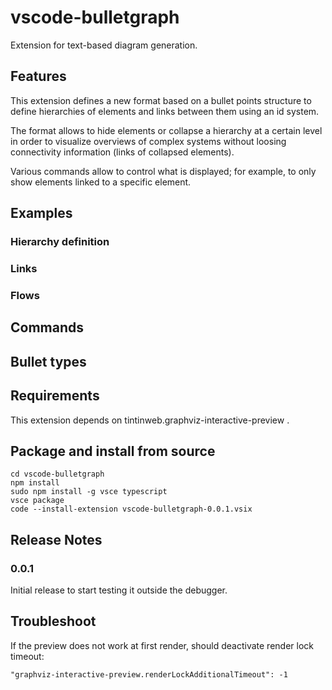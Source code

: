 # vscode-bulletgraph

Extension for text-based diagram generation.

## Features

This extension defines a new format based on a bullet points structure to define hierarchies of elements and links between them using an id system.

The format allows to hide elements or collapse a hierarchy at a certain level in order to visualize overviews of complex systems without loosing connectivity information (links of collapsed elements).

Various commands allow to control what is displayed; for example, to only show elements linked to a specific element.

## Examples

### Hierarchy definition

### Links

### Flows

## Commands

## Bullet types

## Requirements

This extension depends on tintinweb.graphviz-interactive-preview .

## Package and install from source

```
cd vscode-bulletgraph
npm install
sudo npm install -g vsce typescript
vsce package
code --install-extension vscode-bulletgraph-0.0.1.vsix
```

## Release Notes

### 0.0.1

Initial release to start testing it outside the debugger.

## Troubleshoot

If the preview does not work at first render, should deactivate render lock timeout:

    "graphviz-interactive-preview.renderLockAdditionalTimeout": -1
